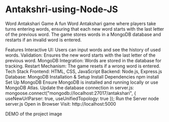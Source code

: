 # Antakshri-using-Node-JS
Word Antakshari Game
A fun Word Antakshari game where players take turns entering words, ensuring that each new word starts with the last letter of the previous word. The game stores words in a MongoDB database and restarts if an invalid word is entered.

Features
Interactive UI: Users can input words and see the history of used words.
Validation: Ensures the new word starts with the last letter of the previous word.
MongoDB Integration: Words are stored in the database for tracking.
Restart Mechanism: The game resets if a wrong word is entered.
Tech Stack
Frontend: HTML, CSS, JavaScript
Backend: Node.js, Express.js
Database: MongoDB
Installation & Setup
Install Dependencies
npm install
Set Up MongoDB
Ensure MongoDB is installed and running locally or use MongoDB Atlas.
Update the database connection in server.js:
mongoose.connect("mongodb://localhost:27017/antakshari", {
    useNewUrlParser: true,
    useUnifiedTopology: true
});
Run the Server
node server.js
Open in Browser
Visit: http://localhost:5000

DEMO of the project
image
